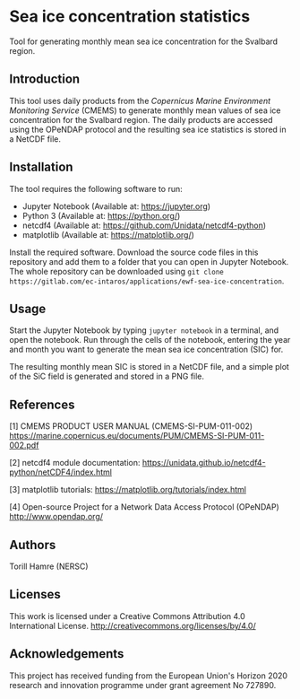 # Sea ice concentration statistics
Tool for generating monthly mean sea ice concentration for the Svalbard region.

## Introduction
This tool uses daily products from the *Copernicus Marine Environment Monitoring Service* (CMEMS) to generate monthly mean values of sea ice concentration for the Svalbard region. The daily products are accessed using the OPeNDAP protocol and the resulting sea ice statistics is stored in a NetCDF file.

## Installation

The tool requires the following software to run:
- Jupyter Notebook (Available at: https://jupyter.org)
- Python 3 (Available at: https://python.org/)
- netcdf4 (Available at: https://github.com/Unidata/netcdf4-python)
- matplotlib (Available at: https://matplotlib.org/)

Install the required software. Download the source code files in this repository and add them to a folder that you can open in Jupyter Notebook. The whole repository can be downloaded using `git clone https://gitlab.com/ec-intaros/applications/ewf-sea-ice-concentration`.


## Usage
Start the Jupyter Notebook by typing `jupyter notebook` in a terminal, and open the notebook. Run through the cells of the notebook, entering the year and month you want to generate the mean sea ice concentration  (SIC) for.

The resulting monthly mean SIC is stored in a NetCDF file, and a simple plot of the SiC field is generated and stored in a PNG file.

## References
[1] CMEMS PRODUCT USER MANUAL (CMEMS-SI-PUM-011-002) https://marine.copernicus.eu/documents/PUM/CMEMS-SI-PUM-011-002.pdf 

[2] netcdf4 module documentation: https://unidata.github.io/netcdf4-python/netCDF4/index.html 

[3] matplotlib tutorials: https://matplotlib.org/tutorials/index.html

[4] Open-source Project for a Network Data Access Protocol (OPeNDAP) http://www.opendap.org/ 

## Authors
Torill Hamre (NERSC)

## Licenses
This work is licensed under a Creative Commons Attribution 4.0 International License. http://creativecommons.org/licenses/by/4.0/

## Acknowledgements
This project has received funding from the European Union's Horizon 2020 research and innovation programme under grant agreement No 727890.


